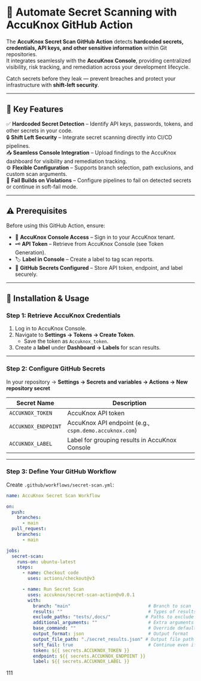 # 🔑 Automate Secret Scanning with AccuKnox GitHub Action  

The **AccuKnox Secret Scan GitHub Action** detects **hardcoded secrets, credentials, API keys, and other sensitive information** within Git repositories.  
It integrates seamlessly with the **AccuKnox Console**, providing centralized visibility, risk tracking, and remediation across your development lifecycle.  

Catch secrets before they leak — prevent breaches and protect your infrastructure with **shift-left security**.  

---

## 🎯 Key Features  
✅ **Hardcoded Secret Detection** – Identify API keys, passwords, tokens, and other secrets in your code.  
🔒 **Shift Left Security** – Integrate secret scanning directly into CI/CD pipelines.  
📥 **Seamless Console Integration** – Upload findings to the AccuKnox dashboard for visibility and remediation tracking.  
⚙️ **Flexible Configuration** – Supports branch selection, path exclusions, and custom scan arguments.  
🚦 **Fail Builds on Violations** – Configure pipelines to fail on detected secrets or continue in soft-fail mode.  

---

## ⚠️ Prerequisites  
Before using this GitHub Action, ensure:  

- 🔐 **AccuKnox Console Access** – Sign in to your AccuKnox tenant.  
- 🗝️ **API Token** – Retrieve from AccuKnox Console (see Token Generation).  
- 🏷️ **Label in Console** – Create a label to tag scan reports.  
- 🔑 **GitHub Secrets Configured** – Store API token, endpoint, and label securely.  

---

## 📌 Installation & Usage  

### Step 1: Retrieve AccuKnox Credentials  
1. Log in to AccuKnox Console.  
2. Navigate to **Settings → Tokens → Create Token**.  
   - Save the token as `Accuknox_token`.  
3. Create a **label** under **Dashboard → Labels** for scan results.  

---

### Step 2: Configure GitHub Secrets  
In your repository → **Settings → Secrets and variables → Actions → New repository secret**  

| Secret Name        | Description |
|---------------------|-------------|
| `ACCUKNOX_TOKEN`   | AccuKnox API token |
| `ACCUKNOX_ENDPOINT`| AccuKnox API endpoint (e.g., `cspm.demo.accuknox.com`) |
| `ACCUKNOX_LABEL`   | Label for grouping results in AccuKnox Console |  

---

### Step 3: Define Your GitHub Workflow  

Create `.github/workflows/secret-scan.yml`:

```yaml
name: AccuKnox Secret Scan Workflow

on:
  push:
    branches:
      - main
  pull_request:
    branches:
      - main

jobs:
  secret-scan:
    runs-on: ubuntu-latest
    steps:
      - name: Checkout code
        uses: actions/checkout@v3

      - name: Run Secret Scan
        uses: accuknox/secret-scan-action@v0.0.1
        with:
          branch: "main"                             # Branch to scan
          results: ""                                # Types of results: verified, unknown, unverified, filtered_unverified
          exclude_paths: "tests/,docs/"             # Paths to exclude
          additional_arguments: ""                   # Extra arguments for the scanner
          base_command: ""                           # Override default Docker command
          output_format: json                        # Output format
          output_file_path: "./secret_results.json" # Output file path
          soft_fail: true                            # Continue even if secrets found
          token: ${{ secrets.ACCUKNOX_TOKEN }}
          endpoint: ${{ secrets.ACCUKNOX_ENDPOINT }}
          label: ${{ secrets.ACCUKNOX_LABEL }}

```
111
